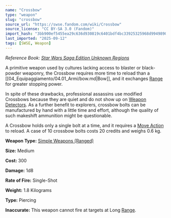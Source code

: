 ```yaml
---
name: "Crossbow"
type: "weapon"
slug: "crossbow"
source_url: "https://swse.fandom.com/wiki/Crossbow"
source_license: "CC BY-SA 3.0 (Fandom)"
import_hash: "3bb900ef5455ea29c636d930819c6401bdf4bc33925325968d994989097ea5f2"
last_imported: "2025-09-12"
tags: [SWSE, Weapon]
---
```

*Reference Book: [Star Wars Saga Edition Unknown Regions](https://swse.fandom.com/wiki/Star_Wars_Saga_Edition_Unknown_Regions)*

A primitive weapon used by cultures lacking access to blaster or black-powder weaponry, the Crossbow requires more time to reload than a [[04_Equipaggiamento/04.01_Armi/bow.md|Bow]], and it exchanges [Range](https://swse.fandom.com/wiki/Range) for greater stopping power.

In spite of these drawbacks, professional assassins use modified Crossbows because they are quiet and do not show up on [Weapon Detectors](https://swse.fandom.com/wiki/Weapon_Detectors). As a further benefit to explorers, crossbow bolts can be manufactured by hand with a little time and effort, although the quality of such makeshift ammunition might be questionable.

A Crossbow holds only a single bolt at a time, and it requires a [Move Action](https://swse.fandom.com/wiki/Move_Action) to reload. A case of 10 crossbow bolts costs 20 credits and weighs 0.6 kg. 

**Weapon Type:** [Simple Weapons (Ranged)](https://swse.fandom.com/wiki/Simple_Weapons_(Ranged))

**Size:** Medium

**Cost:** 300

**Damage:** 1d8

**Rate of Fire:** Single-Shot

**Weight:** 1.8 Kilograms

**Type:** Piercing

**Inaccurate:** This weapon cannot fire at targets at Long [Range](https://swse.fandom.com/wiki/Range).